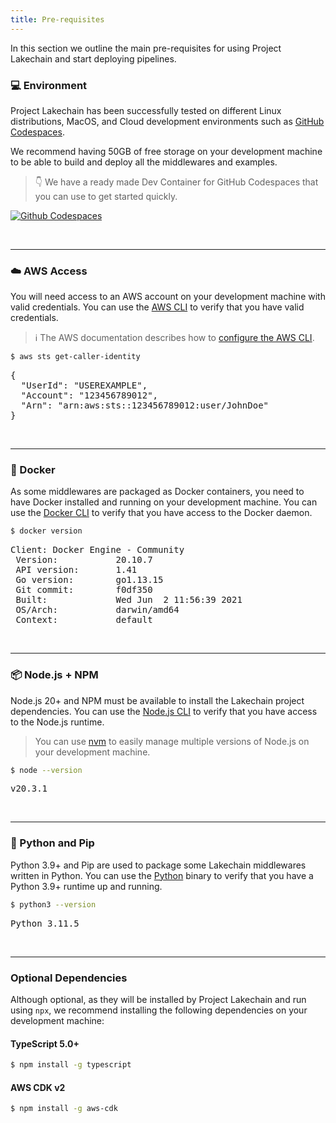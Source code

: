 ```yaml
---
title: Pre-requisites
---
```


In this section we outline the main pre-requisites for using Project Lakechain and start deploying pipelines.

### 💻 Environment

Project Lakechain has been successfully tested on different Linux distributions, MacOS, and Cloud development environments such as [GitHub Codespaces](https://github.com/features/codespaces).

We recommend having 50GB of free storage on your development machine to be able to build and deploy all the middlewares and examples.

> 👇 We have a ready made Dev Container for GitHub Codespaces that you can use to get started quickly.

<a href="https://github.com/codespaces/new/awslabs/project-lakechain"><img alt="Github Codespaces" src="https://github.com/codespaces/badge.svg" /></a>

<br>

---

### ☁️ AWS Access

You will need access to an AWS account on your development machine with valid credentials. You can use the [AWS CLI](https://aws.amazon.com/cli/) to verify that you have valid credentials.

> ℹ️ The AWS documentation describes how to [configure the AWS CLI](https://docs.aws.amazon.com/cli/latest/userguide/cli-configure-quickstart.html).

```bash
$ aws sts get-caller-identity
```
<pre className="terminal" style="margin-top: 0">
{
  "UserId": "USEREXAMPLE",
  "Account": "123456789012",
  "Arn": "arn:aws:sts::123456789012:user/JohnDoe"
}
</pre>

<br>

---

### 🐳 Docker

As some middlewares are packaged as Docker containers, you need to have Docker installed and running on your development machine. You can use the [Docker CLI](https://docs.docker.com/engine/reference/commandline/cli/) to verify that you have access to the Docker daemon.

```bash
$ docker version
```

<pre className="terminal" style="margin-top: 0">
Client: Docker Engine - Community
 Version:           20.10.7
 API version:       1.41
 Go version:        go1.13.15
 Git commit:        f0df350
 Built:             Wed Jun  2 11:56:39 2021
 OS/Arch:           darwin/amd64
 Context:           default
</pre>

<br>

---

### 📦 Node.js + NPM

Node.js 20+ and NPM must be available to install the Lakechain project dependencies. You can use the [Node.js CLI](https://nodejs.org/api/cli.html) to verify that you have access to the Node.js runtime.

> You can use [nvm](https://github.com/nvm-sh/nvm) to easily manage multiple versions of Node.js on your development machine.

```bash
$ node --version
```

<pre className="terminal" style="margin-top: 0">
v20.3.1
</pre>

<br>

---

### 🐍 Python and Pip

Python 3.9+ and Pip are used to package some Lakechain middlewares written in Python. You can use the [Python](https://docs.python.org/3/using/cmdline.html) binary to verify that you have a Python 3.9+ runtime up and running.

```bash
$ python3 --version
```

<pre className="terminal" style="margin-top: 0">
Python 3.11.5
</pre>

<br>

---

### Optional Dependencies

Although optional, as they will be installed by Project Lakechain and run using `npx`, we recommend installing the following dependencies on your development machine:

#### TypeScript 5.0+

```bash
$ npm install -g typescript
```

#### AWS CDK v2

```bash
$ npm install -g aws-cdk
```
